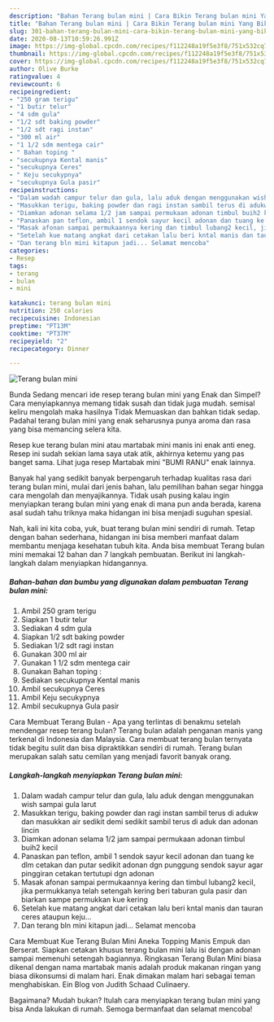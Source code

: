 ```yaml
---
description: "Bahan Terang bulan mini | Cara Bikin Terang bulan mini Yang Bikin Ngiler"
title: "Bahan Terang bulan mini | Cara Bikin Terang bulan mini Yang Bikin Ngiler"
slug: 301-bahan-terang-bulan-mini-cara-bikin-terang-bulan-mini-yang-bikin-ngiler
date: 2020-08-13T10:59:26.991Z
image: https://img-global.cpcdn.com/recipes/f112248a19f5e3f8/751x532cq70/terang-bulan-mini-foto-resep-utama.jpg
thumbnail: https://img-global.cpcdn.com/recipes/f112248a19f5e3f8/751x532cq70/terang-bulan-mini-foto-resep-utama.jpg
cover: https://img-global.cpcdn.com/recipes/f112248a19f5e3f8/751x532cq70/terang-bulan-mini-foto-resep-utama.jpg
author: Olive Burke
ratingvalue: 4
reviewcount: 6
recipeingredient:
- "250 gram terigu"
- "1 butir telur"
- "4 sdm gula"
- "1/2 sdt baking powder"
- "1/2 sdt ragi instan"
- "300 ml air"
- "1 1/2 sdm mentega cair"
- " Bahan toping "
- "secukupnya Kental manis"
- "secukupnya Ceres"
- " Keju secukypnya"
- "secukupnya Gula pasir"
recipeinstructions:
- "Dalam wadah campur telur dan gula, lalu aduk dengan menggunakan wish sampai gula larut"
- "Masukkan terigu, baking powder dan ragi instan sambil terus di adukw dan masukkan air sedikit demi sedikit sambil terus di aduk dan adonan lincin"
- "Diamkan adonan selama 1/2 jam sampai permukaan adonan timbul buih2 kecil"
- "Panaskan pan teflon, ambil 1 sendok sayur kecil adonan dan tuang ke dlm cetakan dan putar sedikit adonan dgn punggung sendok sayur agar pinggiran cetakan tertutupi dgn adonan"
- "Masak afonan sampai permukaannya kering dan timbul lubang2 kecil, jika permukkanya telah setengah kering beri taburan gula pasir dan biarkan sampe permukkan kue kering"
- "Setelah kue matang angkat dari cetakan lalu beri kntal manis dan tauran ceres ataupun keju..."
- "Dan terang bln mini kitapun jadi... Selamat mencoba"
categories:
- Resep
tags:
- terang
- bulan
- mini

katakunci: terang bulan mini 
nutrition: 250 calories
recipecuisine: Indonesian
preptime: "PT13M"
cooktime: "PT37M"
recipeyield: "2"
recipecategory: Dinner

---
```



![Terang bulan mini](https://img-global.cpcdn.com/recipes/f112248a19f5e3f8/751x532cq70/terang-bulan-mini-foto-resep-utama.jpg)

Bunda Sedang mencari ide resep terang bulan mini yang Enak dan Simpel? Cara menyiapkannya memang tidak susah dan tidak juga mudah. semisal keliru mengolah maka hasilnya Tidak Memuaskan dan bahkan tidak sedap. Padahal terang bulan mini yang enak seharusnya punya aroma dan rasa yang bisa memancing selera kita.

Resep kue terang bulan mini atau martabak mini manis ini enak anti eneg. Resep ini sudah sekian lama saya utak atik, akhirnya ketemu yang pas banget sama. Lihat juga resep Martabak mini &#34;BUMI RANU&#34; enak lainnya.

Banyak hal yang sedikit banyak berpengaruh terhadap kualitas rasa dari terang bulan mini, mulai dari jenis bahan, lalu pemilihan bahan segar hingga cara mengolah dan menyajikannya. Tidak usah pusing kalau ingin menyiapkan terang bulan mini yang enak di mana pun anda berada, karena asal sudah tahu triknya maka hidangan ini bisa menjadi suguhan spesial.


Nah, kali ini kita coba, yuk, buat terang bulan mini sendiri di rumah. Tetap dengan bahan sederhana, hidangan ini bisa memberi manfaat dalam membantu menjaga kesehatan tubuh kita. Anda bisa membuat Terang bulan mini memakai 12 bahan dan 7 langkah pembuatan. Berikut ini langkah-langkah dalam menyiapkan hidangannya.

<!--inarticleads1-->

##### Bahan-bahan dan bumbu yang digunakan dalam pembuatan Terang bulan mini:

1. Ambil 250 gram terigu
1. Siapkan 1 butir telur
1. Sediakan 4 sdm gula
1. Siapkan 1/2 sdt baking powder
1. Sediakan 1/2 sdt ragi instan
1. Gunakan 300 ml air
1. Gunakan 1 1/2 sdm mentega cair
1. Gunakan  Bahan toping :
1. Sediakan secukupnya Kental manis
1. Ambil secukupnya Ceres
1. Ambil  Keju secukypnya
1. Ambil secukupnya Gula pasir


Cara Membuat Terang Bulan - Apa yang terlintas di benakmu setelah mendengar resep terang bulan? Terang bulan adalah penganan manis yang terkenal di Indonesia dan Malaysia. Cara membuat terang bulan ternyata tidak begitu sulit dan bisa dipraktikkan sendiri di rumah. Terang bulan merupakan salah satu cemilan yang menjadi favorit banyak orang. 

<!--inarticleads2-->

##### Langkah-langkah menyiapkan Terang bulan mini:

1. Dalam wadah campur telur dan gula, lalu aduk dengan menggunakan wish sampai gula larut
1. Masukkan terigu, baking powder dan ragi instan sambil terus di adukw dan masukkan air sedikit demi sedikit sambil terus di aduk dan adonan lincin
1. Diamkan adonan selama 1/2 jam sampai permukaan adonan timbul buih2 kecil
1. Panaskan pan teflon, ambil 1 sendok sayur kecil adonan dan tuang ke dlm cetakan dan putar sedikit adonan dgn punggung sendok sayur agar pinggiran cetakan tertutupi dgn adonan
1. Masak afonan sampai permukaannya kering dan timbul lubang2 kecil, jika permukkanya telah setengah kering beri taburan gula pasir dan biarkan sampe permukkan kue kering
1. Setelah kue matang angkat dari cetakan lalu beri kntal manis dan tauran ceres ataupun keju...
1. Dan terang bln mini kitapun jadi... Selamat mencoba


Cara Membuat Kue Terang Bulan Mini Aneka Topping Manis Empuk dan Berserat. Siapkan cetakan khusus terang bulan mini lalu isi dengan adonan sampai memenuhi setengah bagiannya. Ringkasan Terang Bulan Mini biasa dikenal dengan nama martabak manis adalah produk makanan ringan yang biasa dikonsumsi di malam hari. Enak dimakan malam hari sebagai teman menghabiskan. Ein Blog von Judith Schaad Culinaery. 

Bagaimana? Mudah bukan? Itulah cara menyiapkan terang bulan mini yang bisa Anda lakukan di rumah. Semoga bermanfaat dan selamat mencoba!

